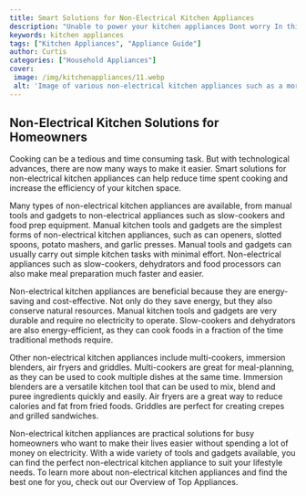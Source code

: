 ```yaml
---
title: Smart Solutions for Non-Electrical Kitchen Appliances
description: "Unable to power your kitchen appliances Dont worry In this blog post youll find smart solutions and alternatives to common kitchen appliances that dont require electricity"
keywords: kitchen appliances
tags: ["Kitchen Appliances", "Appliance Guide"]
author: Curtis
categories: ["Household Appliances"]
cover: 
 image: /img/kitchenappliances/11.webp
 alt: 'Image of various non-electrical kitchen appliances such as a mortar and pestle whisk and garlic press'
---
```

## Non-Electrical Kitchen Solutions for Homeowners
Cooking can be a tedious and time consuming task. But with technological advances, there are now many ways to make it easier. Smart solutions for non-electrical kitchen appliances can help reduce time spent cooking and increase the efficiency of your kitchen space.

Many types of non-electrical kitchen appliances are available, from manual tools and gadgets to non-electrical appliances such as slow-cookers and food prep equipment. Manual kitchen tools and gadgets are the simplest forms of non-electrical kitchen appliances, such as can openers, slotted spoons, potato mashers, and garlic presses. Manual tools and gadgets can usually carry out simple kitchen tasks with minimal effort. Non-electrical appliances such as slow-cookers, dehydrators and food processors can also make meal preparation much faster and easier.

Non-electrical kitchen appliances are beneficial because they are energy-saving and cost-effective. Not only do they save energy, but they also conserve natural resources. Manual kitchen tools and gadgets are very durable and require no electricity to operate. Slow-cookers and dehydrators are also energy-efficient, as they can cook foods in a fraction of the time traditional methods require.

Other non-electrical kitchen appliances include multi-cookers, immersion blenders, air fryers and griddles. Multi-cookers are great for meal-planning, as they can be used to cook multiple dishes at the same time. Immersion blenders are a versatile kitchen tool that can be used to mix, blend and puree ingredients quickly and easily. Air fryers are a great way to reduce calories and fat from fried foods. Griddles are perfect for creating crepes and grilled sandwiches.

Non-electrical kitchen appliances are practical solutions for busy homeowners who want to make their lives easier without spending a lot of money on electricity. With a wide variety of tools and gadgets available, you can find the perfect non-electrical kitchen appliance to suit your lifestyle needs. To learn more about non-electrical kitchen appliances and find the best one for you, check out our Overview of Top Appliances.
